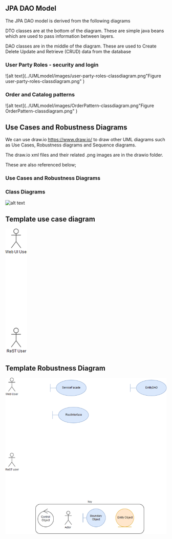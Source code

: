 
## JPA DAO Model

The JPA DAO model is derived from the following diagrams

DTO classes are at the bottom of the diagram. 
These are simple java beans which are used to pass information between layers.

DAO classes are in the middle of the diagram.
These are used to Create Delete Update and Retrieve (CRUD) data from the database

### User Party Roles - security and login

![alt text](../UMLmodel/images/user-party-roles-classdiagram.png"Figure user-party-roles-classdiagram.png" )

### Order and Catalog patterns

![alt text](../UMLmodel/images/OrderPattern-classdiagram.png"Figure OrderPattern-classdiagram.png" )



## Use Cases and Robustness Diagrams


We can use draw.io https://www.draw.io/ to draw other UML diagrams such as Use Cases, Robustness diagrams and Sequence diagrams. 

The draw.io xml files and their related .png images are in the drawio folder. 

These are also referenced below;


### Use Cases and Robustness Diagrams

### Class Diagrams
![alt text](../UMLmodel/drawio/farm-dao-robustness-drawio.png "Figure farm-dao-robustness-drawio.png")

## Template use case diagram

![alt text](../UMLmodel/drawio/exampleproject-usecase-drawio.png "Figure exampleproject-usecase-drawio.png")

## Template Robustness Diagram 

![alt text](../UMLmodel/drawio/exampleproject-robustness-diagram-drawio.png "Figure exampleproject-robustness-diagram-drawio.png")



